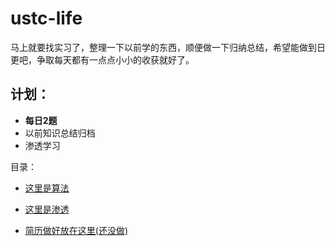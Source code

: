 # ustc-life

马上就要找实习了，整理一下以前学的东西，顺便做一下归纳总结，希望能做到日更吧，争取每天都有一点点小小的收获就好了。

## 计划：

- **每日2题**
- 以前知识总结归档
- 渗透学习

目录：

- [这里是算法](https://github.com/chan-shaw/USTC-LIFE/tree/master/Algorithms)

- [这里是渗透](https://github.com/chan-shaw/USTC-LIFE/tree/master/Kali%20%E6%B8%97%E9%80%8F%E6%B5%8B%E8%AF%95%E5%85%A5%E9%97%A8)

- [简历做好放在这里(还没做)](http://home.ustc.edu.cn/~chanshaw/)
